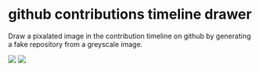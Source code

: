 # github contributions timeline drawer 

Draw a pixalated image in the contribution timeline on github by generating a fake repository from a greyscale image.

![](https://raw.github.com/dcfvg/gh-contrib-timeline-drawer/master/demo-creeper.png)
![](https://raw.github.com/dcfvg/gh-contrib-timeline-drawer/master/demo-lenna.png)
